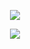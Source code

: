 <center>
<div>
<p align="center">
<img src="https://github-readme-stats.vercel.app/api?username=devensiv&count_private=true&show_icons=true&theme=merko" />
</p>
</div>
</center>
<center>
<div>
<p align="center">
<img src="https://github-readme-stats.vercel.app/api/top-langs/?username=devensiv&layout=compact&theme=merko" />
</p>
</div>
</center>
